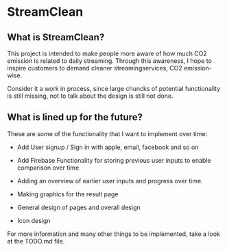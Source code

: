 # StreamClean

## What is StreamClean?

This project is intended to make people more aware of how much CO2 emission is related to daily streaming.
Through this awareness, I hope to inspire customers to demand cleaner streamingservices, CO2 emission-wise.

Consider it a work in process, since large chuncks of potential functionality is still missing, not to talk about the design is still not done.

## What is lined up for the future?

These are some of the functionality that I want to implement over time:

- Add User signup / Sign in with apple, email, facebook and so on

- Add Firebase Functionality for storing previous user inputs to enable comparison over time

- Adding an overview of earlier user inputs and progress over time.

- Making graphics for the result page

- General design of pages and overall design

- Icon design

For more information and many other things to be implemented, take a look at the TODO.md file.

